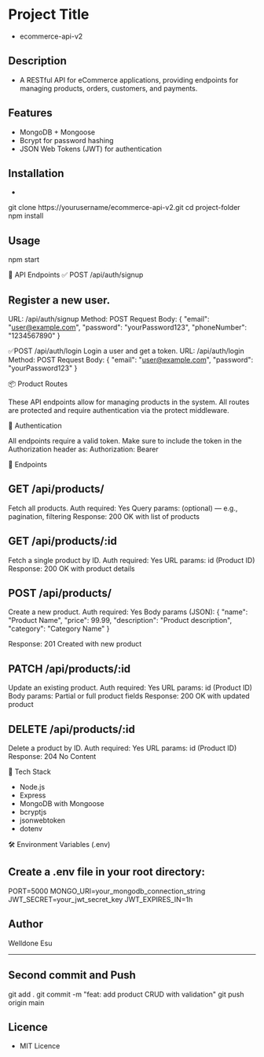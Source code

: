 # Project Title
- ecommerce-api-v2

## Description
- A RESTful API for eCommerce applications, providing endpoints for managing products, orders, customers, and payments.


## Features
- MongoDB + Mongoose
- Bcrypt for password hashing
- JSON Web Tokens (JWT) for authentication



## Installation
- 
git clone https://yourusername/ecommerce-api-v2.git
cd project-folder
npm install

 ## Usage 
 npm start

🧪 API Endpoints
✅ POST /api/auth/signup
## Register a new user.
URL: /api/auth/signup
Method: POST
Request Body:
{
  "email": "user@example.com",
  "password": "yourPassword123",
  "phoneNumber": "1234567890"
}

✅POST /api/auth/login
Login a user and get a token.
URL: /api/auth/login
Method: POST
Request Body:
{
  "email": "user@example.com",
  "password": "yourPassword123"
}

📦 Product Routes

These API endpoints allow for managing products in the system. All routes are protected and require authentication via the protect middleware.

🔐 Authentication

All endpoints require a valid token. Make sure to include the token in the Authorization header as:
Authorization: Bearer <your-token-here>

📘 Endpoints
## GET /api/products/
Fetch all products.
Auth required: Yes
Query params: (optional) — e.g., pagination, filtering
Response: 200 OK with list of products

## GET /api/products/:id
Fetch a single product by ID.
Auth required: Yes
URL params: id (Product ID)
Response: 200 OK with product details

## POST /api/products/
Create a new product.
Auth required: Yes
Body params (JSON):
{
  "name": "Product Name",
  "price": 99.99,
  "description": "Product description",
  "category": "Category Name"
}

Response: 201 Created with new product

## PATCH /api/products/:id
Update an existing product.
Auth required: Yes
URL params: id (Product ID)
Body params: Partial or full product fields
Response: 200 OK with updated product

## DELETE /api/products/:id
Delete a product by ID.
Auth required: Yes
URL params: id (Product ID)
Response: 204 No Content


🧰 Tech Stack
- Node.js
- Express
- MongoDB with Mongoose
- bcryptjs
- jsonwebtoken
- dotenv

🛠️ Environment Variables (.env)
## Create a .env file in your root directory:
PORT=5000
MONGO_URI=your_mongodb_connection_string
JWT_SECRET=your_jwt_secret_key
JWT_EXPIRES_IN=1h

## Author
Welldone Esu 

---

## Second commit and Push

git add .
git commit -m "feat: add product CRUD with validation"
git push origin main

## Licence
- MIT Licence
